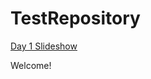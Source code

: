 # TestRepository
[Day 1 Slideshow](https://docs.google.com/presentation/d/1HEjQ4ieu8HD2KLGG02gQkyqXb_x0VmV-OwCx61TYtgA/edit?usp=sharing)

Welcome!
